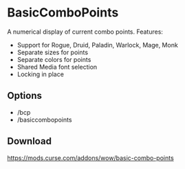# BasicComboPoints
A numerical display of current combo points. Features:
* Support for Rogue, Druid, Paladin, Warlock, Mage, Monk
* Separate sizes for points
* Separate colors for points
* Shared Media font selection
* Locking in place

## Options
* /bcp
* /basiccombopoints

## Download
https://mods.curse.com/addons/wow/basic-combo-points